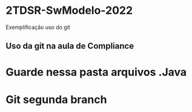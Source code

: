 # 2TDSR-SwModelo-2022
Exemplificação uso do git

## Uso da git na aula de Compliance

# Guarde nessa pasta arquivos .Java

# Git segunda branch

